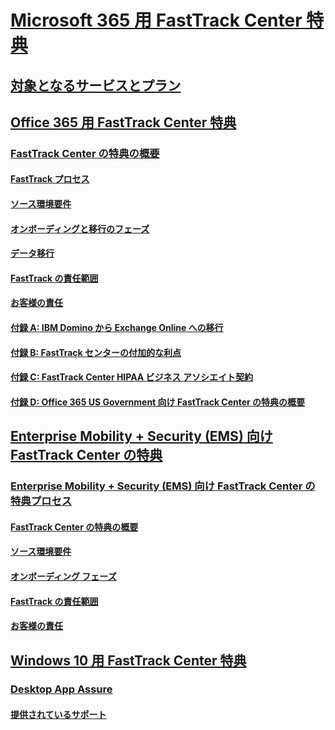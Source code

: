 # [Microsoft 365 用 FastTrack Center 特典](M365-fasttrack-benefit-overview.md)
## [対象となるサービスとプラン](M365-eligible-services-and-plans.md)
## [Office 365 用 FastTrack Center 特典](O365-fasttrack-benefit-for-office-365.md)
### [FastTrack Center の特典の概要](O365-fasttrack-benefit-overview.md)
#### [FastTrack プロセス](O365-fasttrack-process.md)
#### [ソース環境要件](O365-source-environment-expectations.md)
#### [オンボーディングと移行のフェーズ](O365-onboarding-and-migration.md)
#### [データ移行](O365-data-migration.md)
#### [FastTrack の責任範囲](O365-fasttrack-responsibilities.md)
#### [お客様の責任](O365-your-responsibilities.md)
#### [付録 A: IBM Domino から Exchange Online への移行](O365-from-ibm-domino-to-exchange-online.md)
#### [付録 B: FastTrack センターの付加的な利点](O365-fasttrack-additional-benefits.md)
#### [付録 C: FastTrack Center HIPAA ビジネス アソシエイト契約](O365-hipaa-business-associate-agreement.md)
#### [付録 D: Office 365 US Government 向け FastTrack Center の特典の概要](US-Gov-appendix-overview.md)
## [Enterprise Mobility + Security (EMS) 向け FastTrack Center の特典](EMS-fasttrack-benefit-for-EMS.md)
### [Enterprise Mobility + Security (EMS) 向け FastTrack Center の特典プロセス](EMS-fasttrack-process.md)
#### [FastTrack Center の特典の概要](EMS-fasttrack-benefit-overview.md)
#### [ソース環境要件](EMS-source-environment-expectations.md)
#### [オンボーディング フェーズ](EMS-onboarding-phases.md)
#### [FastTrack の責任範囲](EMS-fasttrack-responsibilities.md)
#### [お客様の責任](EMS-your-responsibilities.md)
## [Windows 10 用 FastTrack Center 特典](Win-10-fasttrack-benefit-for-Windows-10.md)
### [Desktop App Assure](Win-10-desktop-app-assure.md)
#### [提供されているサポート](Win-10-daa-assistance-offered.md)